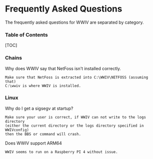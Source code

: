 # Frequently Asked Questions

The frequently asked questions for WWIV are separated by category.

### Table of Contents

[TOC] 

### Chains

Why does WWIV say that NetFoss isn't installed correctly.

	Make sure that NetFoss is extracted into C:\WWIV\NETFOSS (assuming that)
	C:\wwiv is where WWIV is installed. 

### Linux

Why do I get a sigsegv at startup?

	Make sure your user is correct, if WWIV can not write to the logs directory
	(either the current directory or the logs directory specified in WWIVconfig)
	then the BBS or command will crash.

Does WWIV support ARM64

	WWIV seems to run on a Raspberry PI 4 without issue.

